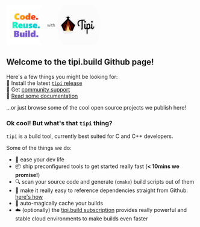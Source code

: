<img src="assets/code.reuse.build.svg" alt="Code. Reuse. Build. with tipi" width="250" />


## Welcome to the tipi.build Github page! 

Here's a few things you might be looking for:
<br/>🚀 Install the latest [`tipi` release](https://github.com/tipi-build/cli)
<br/>🧚 Get [community support](https://github.com/tipi-build/cli)
<br/>📖 [Read some documentation](https://tipi.build/documentation)

...or just browse some of the cool open source projects we publish here!

### Ok cool! But what's that `tipi` thing?

`tipi` is a build tool, currently best suited for C and C++ developers.

Some of the things we do:

- 🫶 ease your dev life
- 📦 ship preconfigured tools to get started really fast (**< 10mins we promise!**)
- 🔍 scan your source code and generate (`cmake`) build scripts out of them
- 🔗 make it really easy to reference dependencies straight from Github: [here's how](https://tipi.build/explore/dependencies-from-github)
- 💾 auto-magically cache your builds
- ☁️ (optionally) the [tipi.build subscription](https://tipi.build/) provides really powerful and stable cloud environments to make builds even faster